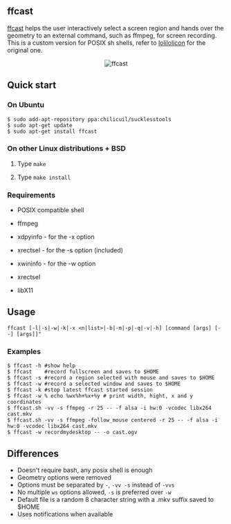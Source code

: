 ## ffcast

[ffcast](https://github.com/chilicuil/ffcast/) helps the user interactively select a screen region and hands over the geometry to an external command, such as ffmpeg, for screen recording. This is a custom version for POSIX sh shells, refer to [lolilolicon](https://github.com/lolilolicon/FFcast2) for the original one.

<p align="center">
<img src="http://javier.io/assets/img/ffcast.gif" alt="ffcast"/>
</p>

## Quick start

### On Ubuntu

   ```
   $ sudo add-apt-repository ppa:chilicuil/sucklesstools
   $ sudo apt-get update
   $ sudo apt-get install ffcast
   ```

### On other Linux distributions + BSD

1. Type `make`

1. Type `make install`

### Requirements

* POSIX compatible shell 
* ffmpeg
* xdpyinfo - for the -x option
* xrectsel - for the -s option (included)
* xwininfo - for the -w option

* xrectsel
 * libX11

## Usage

   ```
   ffcast [-l|-s|-w|-k|-x <n|list>|-b|-m|-p|-q|-v|-h] [command [args] [--] [args]]"
   ```

### Examples

   ```
   $ ffcast -h #show help
   $ ffcast    #record fullscreen and saves to $HOME
   $ ffcast -s #record a region selected with mouse and saves to $HOME
   $ ffcast -w #record a selected window and saves to $HOME
   $ ffcast -k #stop latest ffcast started session
   $ ffcast -w % echo %wx%h+%x+%y # print width, hight, x and y coordinates
   $ ffcast.sh -vv -s ffmpeg -r 25 -- -f alsa -i hw:0 -vcodec libx264 cast.mkv
   $ ffcast.sh -vv -s ffmpeg -follow_mouse centered -r 25 -- -f alsa -i hw:0 -vcodec libx264 cast.mkv
   $ ffcast -w recordmydesktop -- -o cast.ogv
   ```

## Differences

* Doesn't require bash, any posix shell is enough
* Geometry options were removed
* Options must be separated by `-`, `-vv -s` instead of `-vvs`
* No multiple `ws` options allowed, `-s` is preferred over `-w`
* Default file is a random 8 character string with a .mkv suffix saved to $HOME
* Uses notifications when available
